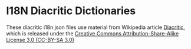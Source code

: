 # I18N Diacritic Dictionaries
These diacritic i18n json files use material from Wikipedia article [Diacritic](https://en.wikipedia.org/wiki/Diacritic),
which is released under the [Creative Commons Attribution-Share-Alike License 3.0 (CC-BY-SA 3.0)](https://creativecommons.org/licenses/by-sa/3.0/)